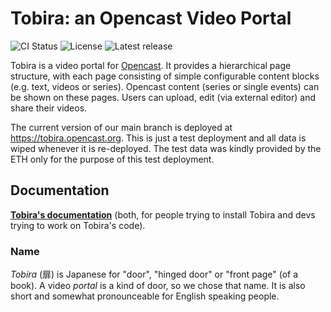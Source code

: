 # Tobira: an Opencast Video Portal

![CI Status](https://github.com/elan-ev/tobira/actions/workflows/ci.yml/badge.svg)
![License](https://img.shields.io/github/license/elan-ev/tobira)
![Latest release](https://img.shields.io/github/v/release/elan-ev/tobira?label=latest%20release)

Tobira is a video portal for [Opencast](https://opencast.org).
It provides a hierarchical page structure, with each page consisting of simple configurable content blocks (e.g. text, videos or series).
Opencast content (series or single events) can be shown on these pages.
Users can upload, edit (via external editor) and share their videos.

The current version of our main branch is deployed at https://tobira.opencast.org.
This is just a test deployment and all data is wiped whenever it is re-deployed.
The test data was kindly provided by the ETH only for the purpose of this test deployment.

## Documentation

[**Tobira's documentation**](https://elan-ev.github.io/tobira) (both, for people trying to install Tobira and devs trying to work on Tobira's code).

### Name

*Tobira* (扉) is Japanese  for "door", "hinged door" or "front page" (of a book).
A video *portal* is a kind of door, so we chose that name.
It is also short and somewhat pronounceable for English speaking people.

